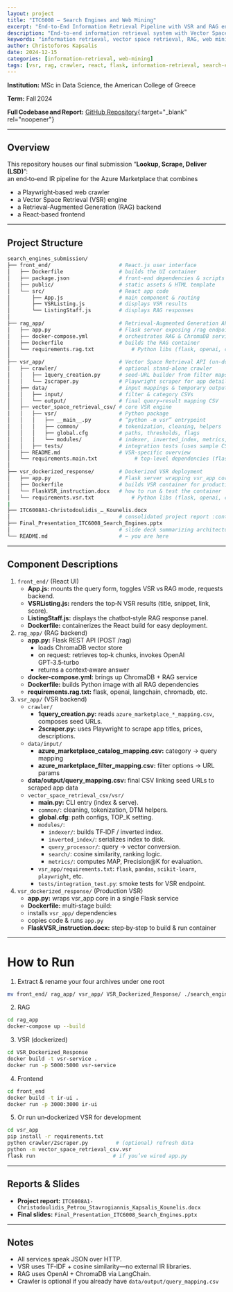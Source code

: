 ```yaml
---
layout: project
title: "ITC6008 – Search Engines and Web Mining"
excerpt: "End-to-End Information Retrieval Pipeline with VSR and RAG engines"
description: "End-to-end information retrieval system with Vector Space Retrieval, RAG backend, React frontend, and Playwright web crawler for Azure Marketplace"
keywords: "information retrieval, vector space retrieval, RAG, web mining, search engines, playwright crawler, react frontend, azure marketplace"
author: Christoforos Kapsalis
date: 2024-12-15
categories: [information-retrieval, web-mining]
tags: [vsr, rag, crawler, react, flask, information-retrieval, search-engines]
---
```


**Institution:** MSc in Data Science, the American College of Greece

**Term:** Fall 2024  

**Full Codebase and Report:** [GitHub Repository](https://github.com/C-Kapsalis/ITC6008---Search-Engines-and-Web-Mining){:target="_blank" rel="noopener"}

---


## Overview  

This repository houses our final submission “**Lookup, Scrape, Deliver (LSD)**”:  
an end‑to‑end IR pipeline for the Azure Marketplace that combines  
- a Playwright‑based web crawler  
- a Vector Space Retrieval (VSR) engine  
- a Retrieval‑Augmented Generation (RAG) backend  
- a React‑based frontend  

---


## Project Structure

```bash
search_engines_submission/
├── front_end/                      # React.js user interface
│   ├── Dockerfile                  # builds the UI container
│   ├── package.json                # front‑end dependencies & scripts
│   ├── public/                     # static assets & HTML template
│   └── src/                        # React app code
│       ├── App.js                  # main component & routing
│       ├── VSRListing.js           # displays VSR results
│       └── ListingStaff.js         # displays RAG responses
│
├── rag_app/                        # Retrieval‑Augmented Generation API
│   ├── app.py                      # Flask server exposing /rag endpoint
│   ├── docker-compose.yml          # orchestrates RAG & ChromaDB services
│   ├── Dockerfile                  # builds the RAG container
│   └── requirements.rag.txt            # Python libs (flask, openai, chromadb, langchain)
│
├── vsr_app/                        # Vector Space Retrieval API (un‑dockerized)
│   ├── crawler/                    # optional stand‑alone crawler
│   │   ├── 1query_creation.py      # seed‑URL builder from filter maps
│   │   └── 2scraper.py             # Playwright scraper for app details
│   ├── data/                       # input mappings & temporary outputs
│   │   ├── input/                  # filter & category CSVs
│   │   └── output/                 # final query→result mapping CSV
│   ├── vector_space_retrieval_csv/ # core VSR engine
│   │   ├── vsr/                    # Python package
│   │   │   ├── __main__.py         # “python -m vsr” entrypoint
│   │   │   ├── common/             # tokenization, cleaning, helpers
│   │   │   ├── global.cfg          # paths, thresholds, flags
│   │   │   └── modules/            # indexer, inverted_index, metrics, search, query_processor
│   │   ├── tests/                  # integration tests (uses sample CSVs)
│   ├── README.md                   # VSR‑specific overview
│   └── requirements.main.txt            # top‑level dependencies (flask, vsr engine)
│
├── vsr_dockerized_response/        # Dockerized VSR deployment
│   ├── app.py                      # Flask server wrapping vsr_app core
│   ├── Dockerfile                  # builds VSR container for production
│   └── FlaskVSR_instruction.docx   # how to run & test the container
│   └── requirements.vsr.txt            # Python libs (flask, openai, chromadb, langchain)
|
├── ITC6008A1-Christodoulidis_…_Kounelis.docx  
│                                   # consolidated project report :contentReference[oaicite:3]{index=3}
├── Final_Presentation_ITC6008_Search_Engines.pptx  
│                                   # slide deck summarizing architecture & results
└── README.md                       # ← you are here
```

---


## Component Descriptions

1. `front_end/` (React UI)
	- **App.js:** mounts the query form, toggles VSR vs RAG mode, requests backend.
	- **VSRListing.js:** renders the top‑N VSR results (title, snippet, link, score).
	- **ListingStaff.js:** displays the chatbot‑style RAG response panel.
	- **Dockerfile:** containerizes the React build for easy deployment.
2. `rag_app/` (RAG backend)
	- **app.py:** Flask REST API (POST /rag)
		- loads ChromaDB vector store
		- on request: retrieves top‑k chunks, invokes OpenAI GPT‑3.5‑turbo
		- returns a context‑aware answer
	- **docker-compose.yml:** brings up ChromaDB + RAG service
	- **Dockerfile:** builds Python image with all RAG dependencies
	- **requirements.rag.txt:** flask, openai, langchain, chromadb, etc.
3. `vsr_app/` (VSR backend)
	- `crawler/`
		- **1query_creation.py:** reads `azure_marketplace_*_mapping.csv`, composes seed URLs.
		- **2scraper.py:** uses Playwright to scrape app titles, prices, descriptions.
	- `data/input/`
		- **azure_marketplace_catalog_mapping.csv:** category → query mapping
		- **azure_marketplace_filter_mapping.csv:** filter options → URL params
	- **data/output/query_mapping.csv:** final CSV linking seed URLs to scraped app data
	- `vector_space_retrieval_csv/vsr/`
		- **__main__.py:** CLI entry (index & serve).
		- `common/`: cleaning, tokenization, DTM helpers.
		- **global.cfg**: path configs, TOP_K setting.
		- `modules/`:
			- `indexer/`: builds TF‑IDF / inverted index.
			- `inverted_index/`: serializes index to disk.
			- `query_processor/`: query → vector conversion.
			- `search/`: cosine similarity, ranking logic.
			- `metrics/`: computes MAP, Precision@K for evaluation.
		- `vsr_app/requirements.txt`: `flask`, `pandas`, `scikit-learn`, `playwright`, etc.
		- `tests/integration_test.py`: smoke tests for VSR endpoint.
4. `vsr_dockerized_response/` (Production VSR)
	- **app.py:** wraps vsr_app core in a single Flask service
	- **Dockerfile:** multi‑stage build:
	- installs `vsr_app/` dependencies
	- copies code & runs `app.py`
	- **FlaskVSR_instruction.docx:** step‑by‑step to build & run container

---


# How to Run

1. Extract & rename your four archives under one root
```bash
mv front_end/ rag_app/ vsr_app/ VSR_Dockerized_Response/ ./search_engines_submission/
```
2. RAG
```bash
cd rag_app
docker-compose up --build
```
3. VSR (dockerized)
```bash
cd VSR_Dockerized_Response
docker build -t vsr-service .
docker run -p 5000:5000 vsr-service
```
4. Frontend
```bash
cd front_end
docker build -t ir-ui .
docker run -p 3000:3000 ir-ui
```
5. Or run un‑dockerized VSR for development
```bash
cd vsr_app
pip install -r requirements.txt
python crawler/2scraper.py         # (optional) refresh data
python -m vector_space_retrieval_csv.vsr
flask run                         # if you’ve wired app.py
```

---


## Reports & Slides

- **Project report:** `ITC6008A1-Christodoulidis_Petrou_Stavrogiannis_Kapsalis_Kounelis.docx`
- **Final slides:** `Final_Presentation_ITC6008_Search_Engines.pptx`

---


## Notes

- All services speak JSON over HTTP.
- VSR uses TF‑IDF + cosine similarity—no external IR libraries.
- RAG uses OpenAI + ChromaDB via LangChain.
- Crawler is optional if you already have `data/output/query_mapping.csv`
